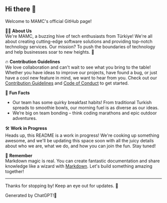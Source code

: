 ## Hi there 👋

Welcome to MAMC's official GitHub page!

🙋‍♀️ **About Us**  
We're MAMC, a buzzing hive of tech enthusiasts from Türkiye! We're all about creating cutting-edge software solutions and providing top-notch technology services. Our mission? To push the boundaries of technology and help businesses soar to new heights. 🚀

🔥 **Contribution Guidelines**  
We love collaboration and can't wait to see what you bring to the table! Whether you have ideas to improve our projects, have found a bug, or just have a cool new feature in mind, we want to hear from you. Check out our [Contribution Guidelines](CONTRIBUTING.md) and [Code of Conduct](CODE_OF_CONDUCT.md) to get started.

🍿 **Fun Facts**  
- Our team has some quirky breakfast habits! From traditional Turkish spreads to smoothie bowls, our morning fuel is as diverse as our ideas.
- We’re big on team bonding – think coding marathons and epic outdoor adventures.

🛠️ **Work in Progress**  
Heads up, this README is a work in progress! We're cooking up something awesome, and we'll be updating this space soon with all the juicy details about who we are, what we do, and how you can join the fun. Stay tuned!

🧙 **Remember**  
Markdown magic is real. You can create fantastic documentation and share knowledge like a wizard with [Markdown](https://docs.github.com/github/writing-on-github/getting-started-with-writing-and-formatting-on-github/basic-writing-and-formatting-syntax). Let's build something amazing together!

---

Thanks for stopping by! Keep an eye out for updates. 👀

Generated by ChatGPT!🙂
